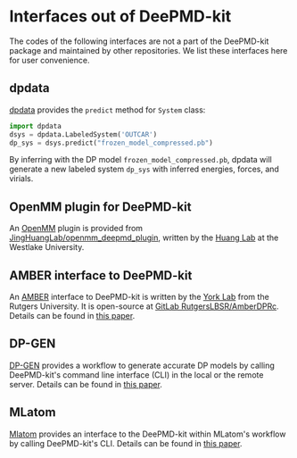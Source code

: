# Interfaces out of DeePMD-kit

The codes of the following interfaces are not a part of the DeePMD-kit package and maintained by other repositories. We list these interfaces here for user convenience.

## dpdata

[dpdata](https://github.com/deepmodeling/dpdata) provides the `predict` method for `System` class:

```py
import dpdata
dsys = dpdata.LabeledSystem('OUTCAR')
dp_sys = dsys.predict("frozen_model_compressed.pb")
```

By inferring with the DP model `frozen_model_compressed.pb`, dpdata will generate a new labeled system `dp_sys` with inferred energies, forces, and virials.

## OpenMM plugin for DeePMD-kit

An [OpenMM](https://github.com/openmm/openmm) plugin is provided from [JingHuangLab/openmm_deepmd_plugin](https://github.com/JingHuangLab/openmm_deepmd_plugin), written by the [Huang Lab](http://www.compbiophysics.org/) at the Westlake University.

## AMBER interface to DeePMD-kit

An [AMBER](https://ambermd.org/) interface to DeePMD-kit is written by the [York Lab](https://theory.rutgers.edu/) from the Rutgers University. It is open-source at [GitLab RutgersLBSR/AmberDPRc](https://gitlab.com/RutgersLBSR/AmberDPRc/). Details can be found in [this paper](https://doi.org/10.1021/acs.jctc.1c00201).

## DP-GEN

[DP-GEN](https://github.com/deepmodeling/dpgen) provides a workflow to generate accurate DP models by calling DeePMD-kit's command line interface (CLI) in the local or the remote server. Details can be found in [this paper](https://doi.org/10.1016/j.cpc.2020.107206).

## MLatom

[Mlatom](http://mlatom.com/) provides an interface to the DeePMD-kit within MLatom's workflow by calling DeePMD-kit's CLI. Details can be found in [this paper](https://doi.org/10.1007/s41061-021-00339-5).

